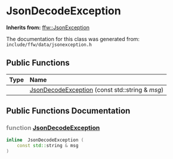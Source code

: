 JsonDecodeException
===================================


**Inherits from:** [ffw::JsonException](ffw_JsonException.html)

The documentation for this class was generated from: `include/ffw/data/jsonexception.h`



## Public Functions

| Type | Name |
| -------: | :------- |
|   | [JsonDecodeException](#51784a01) (const std::string & _msg_)  |


## Public Functions Documentation

### <span style="opacity:0.5;">function</span> <a id="51784a01" href="#51784a01">JsonDecodeException</a>

```cpp
inline  JsonDecodeException (
    const std::string & msg
) 
```





